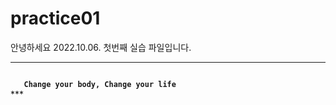 # practice01

안녕하세요 2022.10.06. 첫번째 실습 파일입니다.

***
<code>  
  <b> Change your body, Change your life</b>
</code>
***
